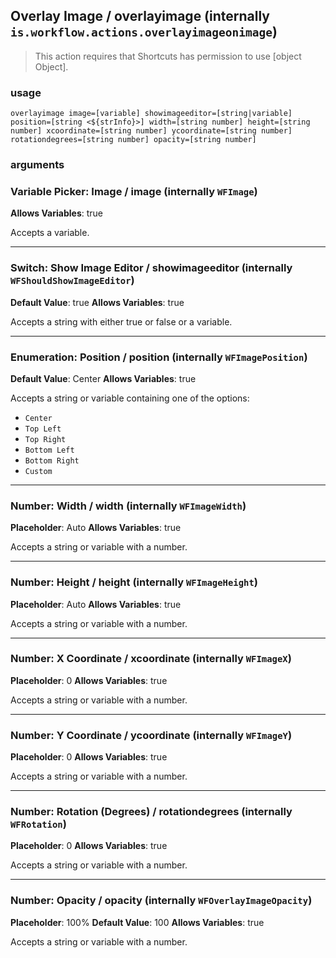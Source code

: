 
## Overlay Image / overlayimage (internally `is.workflow.actions.overlayimageonimage`)


> This action requires that Shortcuts has permission to use [object Object].

### usage
`overlayimage image=[variable] showimageeditor=[string|variable] position=[string <${strInfo}>] width=[string number] height=[string number] xcoordinate=[string number] ycoordinate=[string number] rotationdegrees=[string number] opacity=[string number]`

### arguments
### Variable Picker: Image / image (internally `WFImage`)
**Allows Variables**: true


Accepts a variable.

---

### Switch: Show Image Editor / showimageeditor (internally `WFShouldShowImageEditor`)
**Default Value**: true
**Allows Variables**: true


Accepts a string with either true or false
or a variable.

---

### Enumeration: Position / position (internally `WFImagePosition`)
**Default Value**: Center
**Allows Variables**: true


Accepts a string 
or variable
containing one of the options:

- `Center`
- `Top Left`
- `Top Right`
- `Bottom Left`
- `Bottom Right`
- `Custom`

---

### Number: Width / width (internally `WFImageWidth`)
**Placeholder**: Auto
**Allows Variables**: true


Accepts a string 
or variable
with a number.

---

### Number: Height / height (internally `WFImageHeight`)
**Placeholder**: Auto
**Allows Variables**: true


Accepts a string 
or variable
with a number.

---

### Number: X Coordinate / xcoordinate (internally `WFImageX`)
**Placeholder**: 0
**Allows Variables**: true


Accepts a string 
or variable
with a number.

---

### Number: Y Coordinate / ycoordinate (internally `WFImageY`)
**Placeholder**: 0
**Allows Variables**: true


Accepts a string 
or variable
with a number.

---

### Number: Rotation (Degrees) / rotationdegrees (internally `WFRotation`)
**Placeholder**: 0
**Allows Variables**: true


Accepts a string 
or variable
with a number.

---

### Number: Opacity / opacity (internally `WFOverlayImageOpacity`)
**Placeholder**: 100%
**Default Value**: 100
**Allows Variables**: true


Accepts a string 
or variable
with a number.
